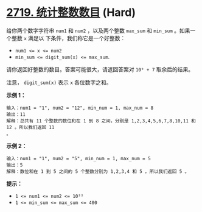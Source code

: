 # [2719. 统计整数数目][link] (Hard)

[link]: https://leetcode.cn/problems/count-of-integers/

给你两个数字字符串 `num1` 和 `num2` ，以及两个整数 `max_sum` 和 `min_sum` 。如果一个整数 `x` 满足以
下条件，我们称它是一个好整数：

- `num1 <= x <= num2`
- `min_sum <= digit_sum(x) <= max_sum`.

请你返回好整数的数目。答案可能很大，请返回答案对 `10⁹ + 7` 取余后的结果。

注意， `digit_sum(x)` 表示 `x` 各位数字之和。

**示例 1：**

```
输入：num1 = "1", num2 = "12", min_num = 1, max_num = 8
输出：11
解释：总共有 11 个整数的数位和在 1 到 8 之间，分别是 1,2,3,4,5,6,7,8,10,11 和 12 。所以我们返回 11 
。

```

**示例 2：**

```
输入：num1 = "1", num2 = "5", min_num = 1, max_num = 5
输出：5
解释：数位和在 1 到 5 之间的 5 个整数分别为 1,2,3,4 和 5 。所以我们返回 5 。

```

**提示：**

- `1 <= num1 <= num2 <= 10²²`
- `1 <= min_sum <= max_sum <= 400`
